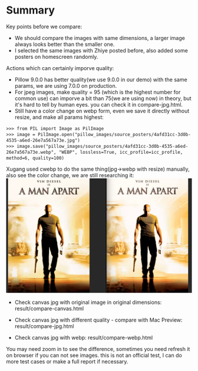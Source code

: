 # Summary

Key points before we compare:
- We should compare the images with same dimensions, a larger image always looks better than the smaller one.
- I selected the same images with Zhiye posted before, also added some posters on homescreen randomly.

Actions which can certainly imporve quality:
- Pillow 9.0.0 has better quality(we use 9.0.0 in our demo) with the same params, we are using 7.0.0 on production.
- For jpeg images, make quality = 95 (which is the highest number for common use) can imporve a bit than 75(we are using now) in theory,
  but it's hard to tell by human eyes. you can check it in compare-jpg.html.
- Still have a color change on webp form, even we save it directly without resize, and make all params highest:
```
>>> from PIL import Image as PilImage
>>> image = PilImage.open("pillow_images/source_posters/4afd31cc-3d0b-4535-a6ed-26e7a567a73e.jpg")
>>> image.save("pillow_images/source_posters/4afd31cc-3d0b-4535-a6ed-26e7a567a73e.webp", "WEBP", lossless=True, icc_profile=icc_profile, method=6, quality=100)
```
Xugang used cwebp to do the same thing(jpg->webp with resize) manually, also see the color change, we are still researching it:
![](image.png)

- Check canvas jpg with original image in original dimensions:
result/compare-canvas.html

- Check canvas jpg with different quality - compare with Mac Preview:
result/compare-jpg.html

- Check canvas jpg with webp:
result/compare-webp.html

You may need zoom in to see the difference, sometimes you need refresh it on browser if you can not see images.
this is not an official test, I can do more test cases or make a full report if necessary.